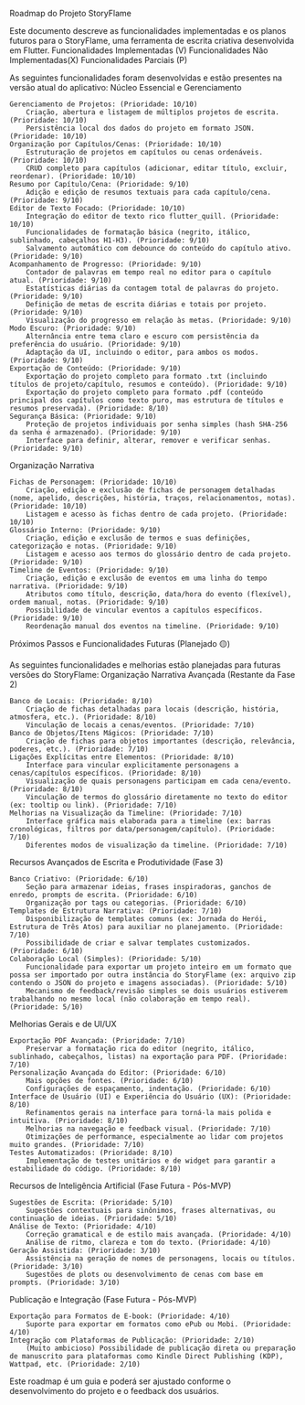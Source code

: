 Roadmap do Projeto StoryFlame

Este documento descreve as funcionalidades implementadas e os planos futuros para o StoryFlame, uma ferramenta de escrita criativa desenvolvida em Flutter.
Funcionalidades Implementadas (V)
Funcionalidades Não Implementadas(X)
Funcionalidades Parciais (P)

As seguintes funcionalidades foram desenvolvidas e estão presentes na versão atual do aplicativo:
Núcleo Essencial e Gerenciamento 

    Gerenciamento de Projetos: (Prioridade: 10/10)
        Criação, abertura e listagem de múltiplos projetos de escrita. (Prioridade: 10/10)
        Persistência local dos dados do projeto em formato JSON. (Prioridade: 10/10)
    Organização por Capítulos/Cenas: (Prioridade: 10/10)
        Estruturação de projetos em capítulos ou cenas ordenáveis. (Prioridade: 10/10)
        CRUD completo para capítulos (adicionar, editar título, excluir, reordenar). (Prioridade: 10/10)
    Resumo por Capítulo/Cena: (Prioridade: 9/10)
        Adição e edição de resumos textuais para cada capítulo/cena. (Prioridade: 9/10)
    Editor de Texto Focado: (Prioridade: 10/10)
        Integração do editor de texto rico flutter_quill. (Prioridade: 10/10)
        Funcionalidades de formatação básica (negrito, itálico, sublinhado, cabeçalhos H1-H3). (Prioridade: 9/10)
        Salvamento automático com debounce do conteúdo do capítulo ativo. (Prioridade: 9/10)
    Acompanhamento de Progresso: (Prioridade: 9/10)
        Contador de palavras em tempo real no editor para o capítulo atual. (Prioridade: 9/10)
        Estatísticas diárias da contagem total de palavras do projeto. (Prioridade: 9/10)
        Definição de metas de escrita diárias e totais por projeto. (Prioridade: 9/10)
        Visualização do progresso em relação às metas. (Prioridade: 9/10)
    Modo Escuro: (Prioridade: 9/10)
        Alternância entre tema claro e escuro com persistência da preferência do usuário. (Prioridade: 9/10)
        Adaptação da UI, incluindo o editor, para ambos os modos. (Prioridade: 9/10)
    Exportação de Conteúdo: (Prioridade: 9/10)
        Exportação do projeto completo para formato .txt (incluindo títulos de projeto/capítulo, resumos e conteúdo). (Prioridade: 9/10)
        Exportação do projeto completo para formato .pdf (conteúdo principal dos capítulos como texto puro, mas estrutura de títulos e resumos preservada). (Prioridade: 8/10)
    Segurança Básica: (Prioridade: 9/10)
        Proteção de projetos individuais por senha simples (hash SHA-256 da senha é armazenado). (Prioridade: 9/10)
        Interface para definir, alterar, remover e verificar senhas. (Prioridade: 9/10)

Organização Narrativa

    Fichas de Personagem: (Prioridade: 10/10)
        Criação, edição e exclusão de fichas de personagem detalhadas (nome, apelido, descrições, história, traços, relacionamentos, notas). (Prioridade: 10/10)
        Listagem e acesso às fichas dentro de cada projeto. (Prioridade: 10/10)
    Glossário Interno: (Prioridade: 9/10)
        Criação, edição e exclusão de termos e suas definições, categorização e notas. (Prioridade: 9/10)
        Listagem e acesso aos termos do glossário dentro de cada projeto. (Prioridade: 9/10)
    Timeline de Eventos: (Prioridade: 9/10)
        Criação, edição e exclusão de eventos em uma linha do tempo narrativa. (Prioridade: 9/10)
        Atributos como título, descrição, data/hora do evento (flexível), ordem manual, notas. (Prioridade: 9/10)
        Possibilidade de vincular eventos a capítulos específicos. (Prioridade: 9/10)
        Reordenação manual dos eventos na timeline. (Prioridade: 9/10)

Próximos Passos e Funcionalidades Futuras (Planejado 🟡)

As seguintes funcionalidades e melhorias estão planejadas para futuras versões do StoryFlame:
Organização Narrativa Avançada (Restante da Fase 2)

    Banco de Locais: (Prioridade: 8/10)
        Criação de fichas detalhadas para locais (descrição, história, atmosfera, etc.). (Prioridade: 8/10)
        Vinculação de locais a cenas/eventos. (Prioridade: 7/10)
    Banco de Objetos/Itens Mágicos: (Prioridade: 7/10)
        Criação de fichas para objetos importantes (descrição, relevância, poderes, etc.). (Prioridade: 7/10)
    Ligações Explícitas entre Elementos: (Prioridade: 8/10)
        Interface para vincular explicitamente personagens a cenas/capítulos específicos. (Prioridade: 8/10)
        Visualização de quais personagens participam em cada cena/evento. (Prioridade: 8/10)
        Vinculação de termos do glossário diretamente no texto do editor (ex: tooltip ou link). (Prioridade: 7/10)
    Melhorias na Visualização da Timeline: (Prioridade: 7/10)
        Interface gráfica mais elaborada para a timeline (ex: barras cronológicas, filtros por data/personagem/capítulo). (Prioridade: 7/10)
        Diferentes modos de visualização da timeline. (Prioridade: 7/10)

Recursos Avançados de Escrita e Produtividade (Fase 3)

    Banco Criativo: (Prioridade: 6/10)
        Seção para armazenar ideias, frases inspiradoras, ganchos de enredo, prompts de escrita. (Prioridade: 6/10)
        Organização por tags ou categorias. (Prioridade: 6/10)
    Templates de Estrutura Narrativa: (Prioridade: 7/10)
        Disponibilização de templates comuns (ex: Jornada do Herói, Estrutura de Três Atos) para auxiliar no planejamento. (Prioridade: 7/10)
        Possibilidade de criar e salvar templates customizados. (Prioridade: 6/10)
    Colaboração Local (Simples): (Prioridade: 5/10)
        Funcionalidade para exportar um projeto inteiro em um formato que possa ser importado por outra instância do StoryFlame (ex: arquivo zip contendo o JSON do projeto e imagens associadas). (Prioridade: 5/10)
        Mecanismo de feedback/revisão simples se dois usuários estiverem trabalhando no mesmo local (não colaboração em tempo real). (Prioridade: 5/10)

Melhorias Gerais e de UI/UX

    Exportação PDF Avançada: (Prioridade: 7/10)
        Preservar a formatação rica do editor (negrito, itálico, sublinhado, cabeçalhos, listas) na exportação para PDF. (Prioridade: 7/10)
    Personalização Avançada do Editor: (Prioridade: 6/10)
        Mais opções de fontes. (Prioridade: 6/10)
        Configurações de espaçamento, indentação. (Prioridade: 6/10)
    Interface de Usuário (UI) e Experiência do Usuário (UX): (Prioridade: 8/10)
        Refinamentos gerais na interface para torná-la mais polida e intuitiva. (Prioridade: 8/10)
        Melhorias na navegação e feedback visual. (Prioridade: 7/10)
        Otimizações de performance, especialmente ao lidar com projetos muito grandes. (Prioridade: 7/10)
    Testes Automatizados: (Prioridade: 8/10)
        Implementação de testes unitários e de widget para garantir a estabilidade do código. (Prioridade: 8/10)

Recursos de Inteligência Artificial (Fase Futura - Pós-MVP)

    Sugestões de Escrita: (Prioridade: 5/10)
        Sugestões contextuais para sinônimos, frases alternativas, ou continuação de ideias. (Prioridade: 5/10)
    Análise de Texto: (Prioridade: 4/10)
        Correção gramatical e de estilo mais avançada. (Prioridade: 4/10)
        Análise de ritmo, clareza e tom do texto. (Prioridade: 4/10)
    Geração Assistida: (Prioridade: 3/10)
        Assistência na geração de nomes de personagens, locais ou títulos. (Prioridade: 3/10)
        Sugestões de plots ou desenvolvimento de cenas com base em prompts. (Prioridade: 3/10)

Publicação e Integração (Fase Futura - Pós-MVP)

    Exportação para Formatos de E-book: (Prioridade: 4/10)
        Suporte para exportar em formatos como ePub ou Mobi. (Prioridade: 4/10)
    Integração com Plataformas de Publicação: (Prioridade: 2/10)
        (Muito ambicioso) Possibilidade de publicação direta ou preparação de manuscrito para plataformas como Kindle Direct Publishing (KDP), Wattpad, etc. (Prioridade: 2/10)

Este roadmap é um guia e poderá ser ajustado conforme o desenvolvimento do projeto e o feedback dos usuários.
